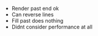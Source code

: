 - Render past end ok
- Can reverse lines
- Fill past does nothing
- Didnt consider performance at all
